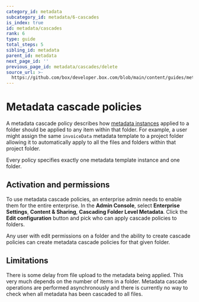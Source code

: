 ```yaml
---
category_id: metadata
subcategory_id: metadata/6-cascades
is_index: true
id: metadata/cascades
rank: 6
type: guide
total_steps: 5
sibling_id: metadata
parent_id: metadata
next_page_id: ''
previous_page_id: metadata/cascades/delete
source_url: >-
  https://github.com/box/developer.box.com/blob/main/content/guides/metadata/6-cascades/0-index.md
---
```

# Metadata cascade policies

A metadata cascade policy describes how [metadata
instances][instance] applied to a folder should be applied to any item
within that folder. For example, a user might assign the same `invoiceData`
metadata template to a project folder allowing it to automatically apply to all
the files and folders within that project folder.

Every policy specifies exactly one metadata template instance and one folder.

## Activation and permissions

To use metadata cascade policies, an enterprise admin needs to enable them for
the entire enterprise. In the **Admin Console**, select **Enterprise Settings**,
**Content & Sharing**, **Cascading Folder Level Metadata**. Click the **Edit
configuration** button and pick who can apply cascade policies to folders.

Any user with edit permissions on a folder and the ability to create cascade
policies can create metadata cascade policies for that given folder.

## Limitations

There is some delay from file upload to the metadata being applied. This very
much depends on the number of items in a folder. Metadata cascade operations
are performed asynchronously and there is currently no way to check when all
metadata has been cascaded to all files.

[instance]: g://metadata/instances